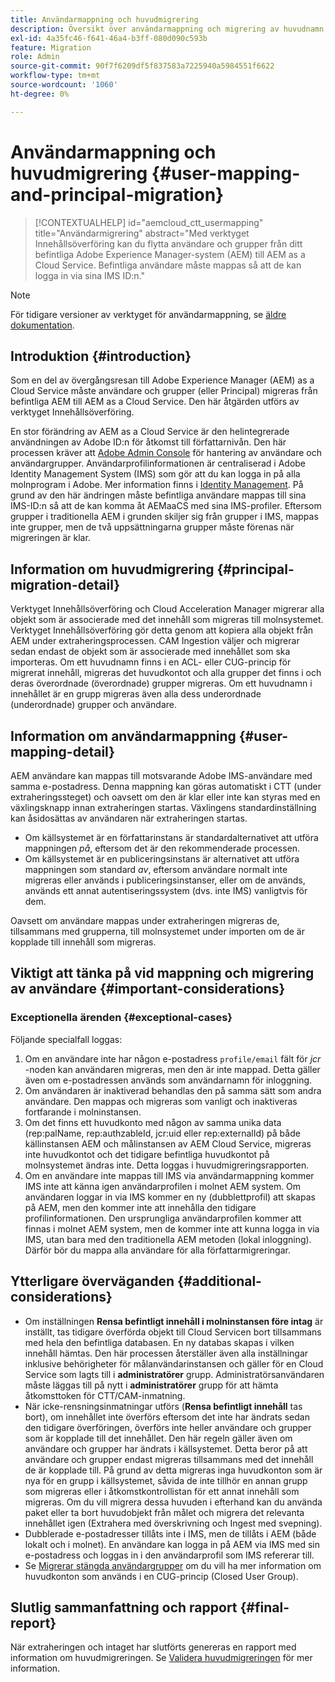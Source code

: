 ```yaml
---
title: Användarmappning och huvudmigrering
description: Översikt över användarmappning och migrering av huvudnamn på AEM as a Cloud Service.
exl-id: 4a35fc46-f641-46a4-b3ff-080d090c593b
feature: Migration
role: Admin
source-git-commit: 90f7f6209df5f837583a7225940a5984551f6622
workflow-type: tm+mt
source-wordcount: '1060'
ht-degree: 0%

---
```


# Användarmappning och huvudmigrering {#user-mapping-and-principal-migration}

>[!CONTEXTUALHELP]
>id="aemcloud_ctt_usermapping"
>title="Användarmigrering"
>abstract="Med verktyget Innehållsöverföring kan du flytta användare och grupper från ditt befintliga Adobe Experience Manager-system (AEM) till AEM as a Cloud Service. Befintliga användare måste mappas så att de kan logga in via sina IMS ID:n."

>[!NOTE]
>För tidigare versioner av verktyget för användarmappning, se [äldre dokumentation](/help/journey-migration/content-transfer-tool/user-mapping-tool-legacy/considerations-user-mapping-tool-legacy.md).

## Introduktion {#introduction}

Som en del av övergångsresan till Adobe Experience Manager (AEM) as a Cloud Service måste användare och grupper (eller Principal) migreras från befintliga AEM till AEM as a Cloud Service. Den här åtgärden utförs av verktyget Innehållsöverföring.

En stor förändring av AEM as a Cloud Service är den helintegrerade användningen av Adobe ID:n för åtkomst till författarnivån. Den här processen kräver att [Adobe Admin Console](https://helpx.adobe.com/enterprise/using/admin-console.html) för hantering av användare och användargrupper. Användarprofilinformationen är centraliserad i Adobe Identity Management System (IMS) som gör att du kan logga in på alla molnprogram i Adobe. Mer information finns i [Identity Management](https://experienceleague.adobe.com/docs/experience-manager-cloud-service/content/overview/what-is-new-and-different.html#identity-management). På grund av den här ändringen måste befintliga användare mappas till sina IMS-ID:n så att de kan komma åt AEMaaCS med sina IMS-profiler. Eftersom grupper i traditionella AEM i grunden skiljer sig från grupper i IMS, mappas inte grupper, men de två uppsättningarna grupper måste förenas när migreringen är klar.

## Information om huvudmigrering {#principal-migration-detail}

Verktyget Innehållsöverföring och Cloud Acceleration Manager migrerar alla objekt som är associerade med det innehåll som migreras till molnsystemet. Verktyget Innehållsöverföring gör detta genom att kopiera alla objekt från AEM under extraheringsprocessen. CAM Ingestion väljer och migrerar sedan endast de objekt som är associerade med innehållet som ska importeras. Om ett huvudnamn finns i en ACL- eller CUG-princip för migrerat innehåll, migreras det huvudkontot och alla grupper det finns i och deras överordnade (överordnade) grupper migreras. Om ett huvudnamn i innehållet är en grupp migreras även alla dess underordnade (underordnade) grupper och användare.

## Information om användarmappning {#user-mapping-detail}

AEM användare kan mappas till motsvarande Adobe IMS-användare med samma e-postadress. Denna mappning kan göras automatiskt i CTT (under extraheringssteget) och oavsett om den är klar eller inte kan styras med en växlingsknapp innan extraheringen startas. Växlingens standardinställning kan åsidosättas av användaren när extraheringen startas.

* Om källsystemet är en författarinstans är standardalternativet att utföra mappningen _på_, eftersom det är den rekommenderade processen.
* Om källsystemet är en publiceringsinstans är alternativet att utföra mappningen som standard _av_, eftersom användare normalt inte migreras eller används i publiceringsinstanser, eller om de används, används ett annat autentiseringssystem (dvs. inte IMS) vanligtvis för dem.

Oavsett om användare mappas under extraheringen migreras de, tillsammans med grupperna, till molnsystemet under importen om de är kopplade till innehåll som migreras.

## Viktigt att tänka på vid mappning och migrering av användare {#important-considerations}

### Exceptionella ärenden {#exceptional-cases}

Följande specialfall loggas:

1. Om en användare inte har någon e-postadress `profile/email` fält för *jcr* -noden kan användaren migreras, men den är inte mappad. Detta gäller även om e-postadressen används som användarnamn för inloggning.
2. Om användaren är inaktiverad behandlas den på samma sätt som andra användare. Den mappas och migreras som vanligt och inaktiveras fortfarande i molninstansen.
3. Om det finns ett huvudkonto med någon av samma unika data (rep:palName, rep:authzableId, jcr:uid eller rep:externalId) på både källinstansen AEM och målinstansen av AEM Cloud Service, migreras inte huvudkontot och det tidigare befintliga huvudkontot på molnsystemet ändras inte. Detta loggas i huvudmigreringsrapporten.
4. Om en användare inte mappas till IMS via användarmappning kommer IMS inte att känna igen användarprofilen i molnet AEM system. Om användaren loggar in via IMS kommer en ny (dubblettprofil) att skapas på AEM, men den kommer inte att innehålla den tidigare profilinformationen. Den ursprungliga användarprofilen kommer att finnas i molnet AEM system, men de kommer inte att kunna logga in via IMS, utan bara med den traditionella AEM metoden (lokal inloggning). Därför bör du mappa alla användare för alla författarmigreringar.

## Ytterligare överväganden {#additional-considerations}

* Om inställningen **Rensa befintligt innehåll i molninstansen före intag** är inställt, tas tidigare överförda objekt till Cloud Servicen bort tillsammans med hela den befintliga databasen. En ny databas skapas i vilken innehåll hämtas. Den här processen återställer även alla inställningar inklusive behörigheter för målanvändarinstansen och gäller för en Cloud Service som lagts till i **administratörer** grupp. Administratörsanvändaren måste läggas till på nytt i **administratörer** grupp för att hämta åtkomsttoken för CTT/CAM-inmatning.
* När icke-rensningsinmatningar utförs (**Rensa befintligt innehåll** tas bort), om innehållet inte överförs eftersom det inte har ändrats sedan den tidigare överföringen, överförs inte heller användare och grupper som är kopplade till det innehållet. Den här regeln gäller även om användare och grupper har ändrats i källsystemet. Detta beror på att användare och grupper endast migreras tillsammans med det innehåll de är kopplade till. På grund av detta migreras inga huvudkonton som är nya för en grupp i källsystemet, såvida de inte tillhör en annan grupp som migreras eller i åtkomstkontrollistan för ett annat innehåll som migreras. Om du vill migrera dessa huvuden i efterhand kan du använda paket eller ta bort huvudobjekt från målet och migrera det relevanta innehållet igen (Extrahera med överskrivning och Ingest med svepning).
* Dubblerade e-postadresser tillåts inte i IMS, men de tillåts i AEM (både lokalt och i molnet). En användare kan logga in på AEM via IMS med sin e-postadress och loggas in i den användarprofil som IMS refererar till.
* Se [Migrerar stängda användargrupper](/help/journey-migration/content-transfer-tool/using-content-transfer-tool/closed-user-groups-migration.md) om du vill ha mer information om huvudkonton som används i en CUG-princip (Closed User Group).

## Slutlig sammanfattning och rapport {#final-report}

När extraheringen och intaget har slutförts genereras en rapport med information om huvudmigreringen. Se [Validera huvudmigreringen](/help/journey-migration/content-transfer-tool/using-content-transfer-tool/validating-content-transfers.md#how-to-validate-principal-migration) för mer information.
